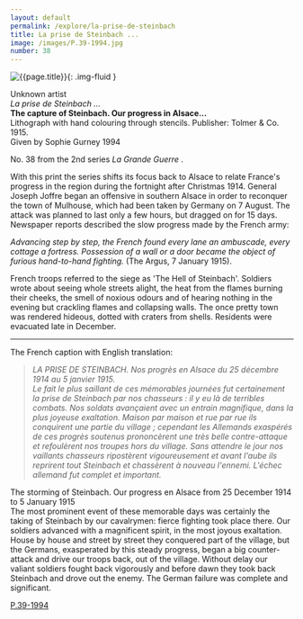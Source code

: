 ```yaml
---
layout: default
permalink: /explore/la-prise-de-steinbach
title: La prise de Steinbach ...
image: /images/P.39-1994.jpg
number: 38
---
```

![{{page.title}}]({{site.baseurl}}/images/P.39-1994.jpg){: .img-fluid }

Unknown artist  
_La prise de Steinbach ..._  
**The capture of Steinbach. Our progress in Alsace...**  
Lithograph with hand colouring through stencils. Publisher: Tolmer & Co. 1915.  
Given by Sophie Gurney 1994  

No. 38 from the 2nd series _La Grande Guerre_ .

With this print the series shifts its focus back to Alsace to relate France's progress in the region during the fortnight after Christmas 1914. General Joseph Joffre began an offensive in southern Alsace in order to reconquer the town of Mulhouse, which had been taken by Germany on 7 August. The attack was planned to last only a few hours, but dragged on for 15 days. Newspaper reports described the slow progress made by the French army:

_Advancing step by step, the French found every lane an ambuscade, every cottage a fortress. Possession of a wall or a door became the object of furious hand-to-hand fighting._ (The Argus, 7 January 1915).

French troops referred to the siege as 'The Hell of Steinbach'. Soldiers wrote about seeing whole streets alight, the heat from the flames burning their cheeks, the smell of noxious odours and of hearing nothing in the evening but crackling flames and collapsing walls. The once pretty town was rendered hideous, dotted with craters from shells. Residents were evacuated late in December.

* * *
The French caption with English translation:

> _LA PRISE DE STEINBACH. Nos progrès en Alsace du 25 décembre 1914 au 5 janvier 1915.  
Le fait le plus saillant de ces mémorables journées fut certainement la prise de Steinbach par nos chasseurs : il y eu là de terribles combats. Nos soldats avançaient avec un entrain magnifique, dans la plus joyeuse exaltation. Maison par maison et rue par rue ils conquirent une partie du village ; cependant les Allemands exaspérés de ces progrès soutenus prononcèrent une très belle contre-attaque et refoulèrent nos troupes hors du village. Sans attendre le jour nos vaillants chasseurs ripostèrent vigoureusement et avant l'aube ils reprirent tout Steinbach et chassèrent à nouveau l'ennemi. L'échec allemand fut complet et important._

The storming of Steinbach. Our progress en Alsace from 25 December 1914 to 5 January 1915  
The most prominent event of these memorable days was certainly the taking of Steinbach by our cavalrymen: fierce fighting took place there. Our soldiers advanced with a magnificent spirit, in the most joyous exaltation. House by house and street by street they conquered part of the village, but the Germans, exasperated by this steady progress, began a big counter-attack and drive our troops back, out of the village. Without delay our valiant soldiers fought back vigorously and before dawn they took back Steinbach and drove out the enemy. The German failure was complete and significant.

[P.39-1994]({{site.collection_url}}id/object/198911)
